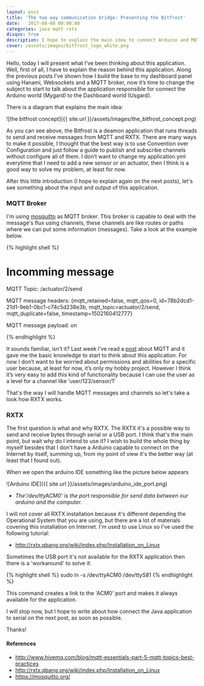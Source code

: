 ```yaml
---
layout: post
title: 'The two way communication bridge: Presenting the Bitfrost'
date:   2017-08-08 00:00:00
categories: java mqtt rxtx
disqus: true
description: I hope to explain the main idea to connect Arduino and MQTT
cover: /assets/images/bitfrost_logo_white.png
---
```


Hello, today I will present what I’ve been thinking about this application. Well, first of all, I have to explain the reason behind this application. Along the previous posts I’ve shown how I build the base to my dashboard panel using Hanami, Websockets and a MQTT broker, now it’s time to change the subject to start to talk about the application responsible for connect the Arduino world (Mygard) to the Dashboard world (Usgard).

There is a diagram that explains the main idea:

![the bitfrost concept]({{ site.url }}/assets/images/the_bitfrost_concept.png)

As you can see above, the Bitfrost is a deamon application that runs threads to send and receive messages from MQTT and RXTX. There are many ways to make it possible, I thought that the best way is to use Convention over Configuration and just follow a guide to publish and subscribe channels without configure all of them. I don’t want to change my application.yml everytime that I need to add a new sensor or an actuator, then I think is a good way to solve my problem, at least for now.

After this little introduction (I hope to explain again on the next posts), let's see something about the input and output of this application.

### MQTT Broker

I'm using [mosquitto][mosquitto] as MQTT broker. This broker is capable to deal with the message's flux using channels, these channels are like routes or paths where we can put some information (messages). Take a look at the example below.

{% highlight shell %}
# Incomming message
MQTT Topic: /actuator/2/send

MQTT message headers: {mqtt_retained=false, mqtt_qos=0, id=78b2dcd1-21d1-9eb1-0bc1-c74c5d238e3b, mqtt_topic=actuator/2/send, mqtt_duplicate=false, timestamp=1502160412777}

MQTT message payload: on

{% endhighlight %}


It sounds familiar, isn’t it? Last week I’ve read a [post][mqtt-post] about MQTT and it gave me the basic knowledge to start to think about this application. For now I don’t want to be worried about permissions and abilities for a specific user because, at least for now, it’s only my hobby project. However I think it’s very easy to add this kind of functionality because I can use the user as a level for a channel like ‘user/123/sensor/1'

That's the way I will handle MQTT messages and channels so let's take a look how RXTX works.

### RXTX

The first question is what and why RXTX. The RXTX it's a possible way to send and receive bytes through serial or a USB port. I think that's the main point, but wait why do I intend to use it? I wish to build the whole thing by myself besides that I don't have a Arduino capable to connect on the Internet by itself, summing up, from my point of view it's the better way (at least that I found out).

When we open the arduino IDE something like the picture below appears

![Arduino IDE]({{ site.url }}/assets/images/arduino_ide_port.png)

* *The'/dev/ttyACM0' is the port responsible for send data between our arduino and the computer.*

I will not cover all RXTX installation because it's different depending the Operational System that you are using, but there are a lot of materials covering this installation on Internet. I'm used to use Linux so I've used the following tutorial:

* http://rxtx.qbang.org/wiki/index.php/Installation_on_Linux

Sometimes the USB port it's not available for the RXTX application then there is a 'workaround' to solve it:

{% highlight shell %}
sudo ln -s /dev/ttyACM0 /dev/ttyS81
{% endhighlight %}

This command creates a link to the 'ACM0' port and makes it always available for the application.

I will stop now, but I hope to write about how connect the Java application to serial on the next post, as soon as possible.

Thanks!

#### References
* http://www.hivemq.com/blog/mqtt-essentials-part-5-mqtt-topics-best-practices
* http://rxtx.qbang.org/wiki/index.php/Installation_on_Linux
* https://mosquitto.org/

[mqtt-post]: http://www.hivemq.com/blog/mqtt-essentials-part-5-mqtt-topics-best-practices
[mosquitto]: https://mosquitto.org/
